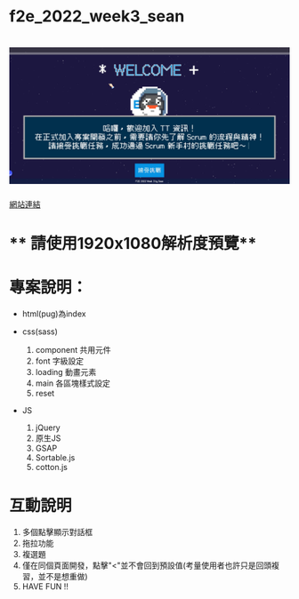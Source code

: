 # f2e_2022_week3_sean
# ![cover](./assets/img/cover.jpg)

[網站連結](https://lashawty.github.io/f2e_2022_week2_sean/)

# ** 請使用1920x1080解析度預覽**

# 專案說明：

- html(pug)為index

- css(sass) 
    1. component 共用元件
    1. font 字級設定
    1. loading 動畫元素
    1. main 各區塊樣式設定
    1. reset

- JS
    1. jQuery
    1. 原生JS
    1. GSAP
    1. Sortable.js
    1. cotton.js



# 互動說明

1. 多個點擊顯示對話框
2. 拖拉功能
3. 複選題
4. 僅在同個頁面開發，點擊"<"並不會回到預設值(考量使用者也許只是回頭複習，並不是想重做)
5. HAVE FUN !!
